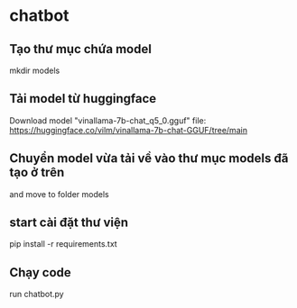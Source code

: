 # chatbot
## Tạo thư mục chứa model 
mkdir models
## Tải model từ huggingface
Download model "vinallama-7b-chat_q5_0.gguf" file: https://huggingface.co/vilm/vinallama-7b-chat-GGUF/tree/main
## Chuyển model vừa tải về vào thư mục models đã tạo ở trên
and move to folder models
## start cài đặt thư viện
pip install -r requirements.txt
## Chạy code
run chatbot.py

